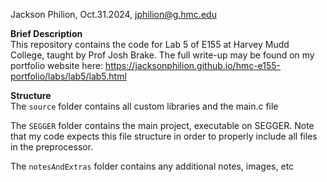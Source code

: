 Jackson Philion, Oct.31.2024, jphilion@g.hmc.edu

**Brief Description**\
This repository contains the code for Lab 5 of E155 at Harvey Mudd College, taught by Prof Josh Brake. The full write-up may be found on my portfolio website here: https://jacksonphilion.github.io/hmc-e155-portfolio/labs/lab5/lab5.html

**Structure**\
The `source` folder contains all custom libraries and the main.c file

The `SEGGER` folder contains the main project, executable on SEGGER. Note that my code expects this file structure in order to properly include all files in the preprocessor.

The `notesAndExtras` folder contains any additional notes, images, etc
